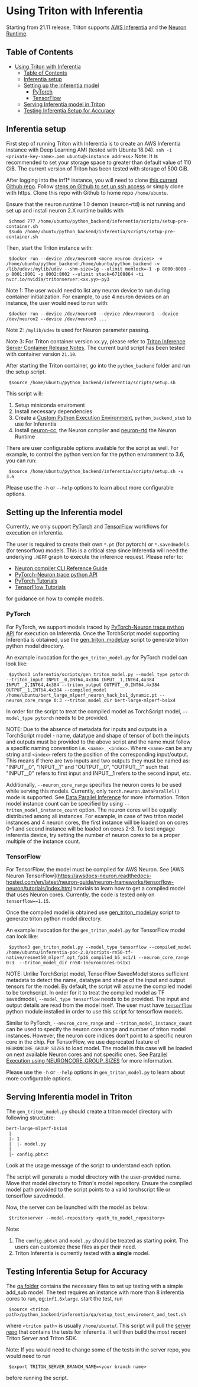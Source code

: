 <!--
# Copyright 2021, NVIDIA CORPORATION & AFFILIATES. All rights reserved.
#
# Redistribution and use in source and binary forms, with or without
# modification, are permitted provided that the following conditions
# are met:
#  * Redistributions of source code must retain the above copyright
#    notice, this list of conditions and the following disclaimer.
#  * Redistributions in binary form must reproduce the above copyright
#    notice, this list of conditions and the following disclaimer in the
#    documentation and/or other materials provided with the distribution.
#  * Neither the name of NVIDIA CORPORATION nor the names of its
#    contributors may be used to endorse or promote products derived
#    from this software without specific prior written permission.
#
# THIS SOFTWARE IS PROVIDED BY THE COPYRIGHT HOLDERS ``AS IS'' AND ANY
# EXPRESS OR IMPLIED WARRANTIES, INCLUDING, BUT NOT LIMITED TO, THE
# IMPLIED WARRANTIES OF MERCHANTABILITY AND FITNESS FOR A PARTICULAR
# PURPOSE ARE DISCLAIMED.  IN NO EVENT SHALL THE COPYRIGHT OWNER OR
# CONTRIBUTORS BE LIABLE FOR ANY DIRECT, INDIRECT, INCIDENTAL, SPECIAL,
# EXEMPLARY, OR CONSEQUENTIAL DAMAGES (INCLUDING, BUT NOT LIMITED TO,
# PROCUREMENT OF SUBSTITUTE GOODS OR SERVICES; LOSS OF USE, DATA, OR
# PROFITS; OR BUSINESS INTERRUPTION) HOWEVER CAUSED AND ON ANY THEORY
# OF LIABILITY, WHETHER IN CONTRACT, STRICT LIABILITY, OR TORT
# (INCLUDING NEGLIGENCE OR OTHERWISE) ARISING IN ANY WAY OUT OF THE USE
# OF THIS SOFTWARE, EVEN IF ADVISED OF THE POSSIBILITY OF SUCH DAMAGE.
-->

# Using Triton with Inferentia

Starting from 21.11 release, Triton supports
[AWS Inferentia](https://aws.amazon.com/machine-learning/inferentia/) 
and the [Neuron Runtime](https://awsdocs-neuron.readthedocs-hosted.com/en/latest/neuron-intro/get-started.html).

## Table of Contents

- [Using Triton with Inferentia](#using-triton-with-inferentia)
  - [Table of Contents](#table-of-contents)
  - [Inferentia setup](#inferentia-setup)
  - [Setting up the Inferentia model](#setting-up-the-inferentia-model)
    - [PyTorch](#pytorch)
    - [TensorFlow](#tensorflow)
  - [Serving Inferentia model in Triton](#serving-inferentia-model-in-triton)
  - [Testing Inferentia Setup for Accuracy](#testing-inferentia-setup-for-accuracy)

## Inferentia setup

First step of running Triton with Inferentia is to create an AWS Inferentia
 instance with Deep Learning AMI (tested with Ubuntu 18.04).
`ssh -i <private-key-name>.pem ubuntu@<instance address>`
Note: It is recommended to set your storage space to greater than default value 
of 110 GiB. The current version of Triton has been tested
with storage of 500 GiB.

After logging into the inf1* instance, you will need to clone
[this current Github repo](https://github.com/triton-inference-server/python_backend). 
 Follow [steps on Github to set up ssh access](https://docs.github.com/en/authentication/connecting-to-github-with-ssh) 
or simply clone with https.
Clone this repo with Github to home repo `/home/ubuntu`.

Ensure that the neuron runtime 1.0 demon (neuron-rtd) is not running and set up
and install neuron 2.X runtime builds with
```
 $chmod 777 /home/ubuntu/python_backend/inferentia/scripts/setup-pre-container.sh
 $sudo /home/ubuntu/python_backend/inferentia/scripts/setup-pre-container.sh
```

Then, start the Triton instance with:
``` 
 $docker run --device /dev/neuron0 <more neuron devices> -v /home/ubuntu/python_backend:/home/ubuntu/python_backend -v /lib/udev:/mylib/udev --shm-size=1g --ulimit memlock=-1 -p 8000:8000 -p 8001:8001 -p 8002:8002 --ulimit stack=67108864 -ti nvcr.io/nvidia/tritonserver:<xx.yy>-py3
```
Note 1: The user would need to list any neuron device to run during container initialization.
For example, to use 4 neuron devices on an instance, the user would need to run with:
```
 $docker run --device /dev/neuron0 --device /dev/neuron1 --device /dev/neuron2 --device /dev/neuron3 ...`
```
Note 2: `/mylib/udev` is used for Neuron parameter passing. 

Note 3: For Triton container version xx.yy, please refer to 
[Triton Inference Server Container Release Notes](https://docs.nvidia.com/deeplearning/triton-inference-server/release-notes/index.html).
 The current build script has been tested with container version `21.10`. 

After starting the Triton container, go into the `python_backend` folder and run the setup script.
```
 $source /home/ubuntu/python_backend/inferentia/scripts/setup.sh
```
This script will:
1. Setup miniconda enviroment
2. Install necessary dependencies
3. Create a [Custom Python Execution Environment](https://github.com/triton-inference-server/python_backend#using-custom-python-execution-environments), 
   `python_backend_stub` to use for Inferentia
4. Install [neuron-cc](https://awsdocs-neuron.readthedocs-hosted.com/en/latest/neuron-guide/neuron-cc/index.html),
    the Neuron compiler and [neuron-rtd](https://awsdocs-neuron.readthedocs-hosted.com/en/latest/neuron-guide/neuron-runtime/overview.html) the Neuron Runtime

There are user configurable options available for the script as well. 
For example, to control the python version for the python environment to 3.6, 
you can run:
```
 $source /home/ubuntu/python_backend/inferentia/scripts/setup.sh -v 3.6
```
Please use the `-h` or `--help` options to learn about more configurable options.

## Setting up the Inferentia model

Currently, we only support [PyTorch](https://awsdocs-neuron.readthedocs-hosted.com/en/latest/neuron-guide/neuron-frameworks/pytorch-neuron/index.html)
and [TensorFlow](https://awsdocs-neuron.readthedocs-hosted.com/en/latest/neuron-guide/neuron-frameworks/tensorflow-neuron/index.html)
workflows for execution on inferentia. 

The user is required to create their own `*.pt` (for pytorch) or `*.savedmodels` (for tensorflow) models. This is 
a critical step since Inferentia will need the underlying `.NEFF` graph to execute
the inference request. Please refer to: 
- [Neuron compiler CLI Reference Guide](https://awsdocs-neuron.readthedocs-hosted.com/en/latest/neuron-guide/neuron-cc/command-line-reference.html)
- [PyTorch-Neuron trace python API](https://awsdocs-neuron.readthedocs-hosted.com/en/latest/neuron-guide/neuron-frameworks/pytorch-neuron/api-compilation-python-api.html)
- [PyTorch Tutorials](https://awsdocs-neuron.readthedocs-hosted.com/en/latest/neuron-guide/neuron-frameworks/pytorch-neuron/tutorials/index.html) 
- [TensorFlow Tutorials](https://awsdocs-neuron.readthedocs-hosted.com/en/latest/neuron-guide/neuron-frameworks/tensorflow-neuron/tutorials/index.html)
  
for guidance on how to compile models.
### PyTorch

For PyTorch, we support models traced by [PyTorch-Neuron trace python API](https://awsdocs-neuron.readthedocs-hosted.com/en/latest/neuron-guide/neuron-frameworks/pytorch-neuron/api-compilation-python-api.html)
for execution on Inferentia.
Once the TorchScript model supporting Inferentia is obtained, use the
[gen_triton_model.py](scripts/gen_triton_model.py) script to generate
triton python model directory.

An example invocation for the `gen_triton_model.py` for PyTorch model can look like:

```
 $python3 inferentia/scripts/gen_triton_model.py --model_type pytorch --triton_input INPUT__0,INT64,4x384 INPUT__1,INT64,4x384 INPUT__2,INT64,4x384 --triton_output OUTPUT__0,INT64,4x384 OUTPUT__1,INT64,4x384 --compiled_model /home/ubuntu/bert_large_mlperf_neuron_hack_bs1_dynamic.pt --neuron_core_range 0:3 --triton_model_dir bert-large-mlperf-bs1x4
```

In order for the script to treat the compiled model as TorchScript
model, `--model_type pytorch` needs to be provided.

NOTE: Due to the absence of metadata for inputs and outputs in a
TorchScript model - name, datatype and shape of tensor of
both the inputs and outputs must be provided to the above script
and the name must follow a specific naming convention i.e.
`<name>__<index>`. Where `<name>` can be any string and `<index>`
refers to the position of the corresponding input/output. This
means if there are two inputs and two outputs they must be named
as: "INPUT__0", "INPUT__1" and "OUTPUT__0", "OUTPUT__1" such
that "INPUT__0" refers to first input and INPUT__1 refers to the
second input, etc.

Additionally, `--neuron_core_range` specifies the neuron cores to
be used while serving this models. Currently, only
`torch.neuron.DataParallel()` mode is supported. See
[Data Parallel Inference](https://awsdocs-neuron.readthedocs-hosted.com/en/latest/neuron-guide/appnotes/perf/torch-neuron-dataparallel-app-note.html)
for more information. Triton model instance count can be specified
by using  `--triton_model_instance_count` option. The neuron
cores will be equally distributed among all instances. For example,
in case of two triton model instances and 4 neuron cores, the first
instance will be loaded on on cores 0-1 and second instance will be
loaded on cores 2-3. To best engage inferentia device, try setting
the number of neuron cores to be a proper multiple of the instance
count.

### TensorFlow
For TensorFlow, the model must be compiled for AWS Neuron. See
[AWS Neuron TensorFlow](https://awsdocs-neuron.readthedocs-hosted.com/en/latest/neuron-guide/neuron-frameworks/tensorflow-neuron/tutorials/index.html
tutorials to learn how to get a compiled model that uses Neuron
cores. Currently, the code is tested only on `tensorflow==1.15`.

Once the compiled model is obtained use [gen_triton_model.py](scripts/gen_triton_model.py)
script to generate triton python model directory.

An example invocation for the `gen_triton_model.py` for TensorFlow model can look like:

```
 $python3 gen_triton_model.py --model_type tensorflow --compiled_model /home/ubuntu/inferentia-poc-2.0/scripts-rn50-tf-native/resnet50_mlperf_opt_fp16_compiled_b5_nc1/1 --neuron_core_range 0:3  --triton_model_dir rn50-1neuroncores-bs1x1
```

NOTE: Unlike TorchScript model, TensorFlow SavedModel stores sufficient
metadata to detect the name, datatype and shape of the input and output
tensors for the model. By default, the script will assume the compiled
model to be torchscript. In order for it to treat the compiled model
as TF savedmodel, `--model_type tensorflow` needs to be provided.
The input and output details are read from the model itself. The user
must have [`tensorflow`](https://www.tensorflow.org/install/pip) python
module installed in order to use this script for tensorflow models.

Similar to PyTorch, `--neuron_core_range` and `--triton_model_instance_count`
can be used to specify the neuron core range and number of triton model
instances. However, the neuron core indices don't point to a specific
neuron core in the chip. For TensorFlow, we use deprecated feature of 
`NEURONCORE_GROUP_SIZES` to load model. The model in this case will be loaded on
next available Neuron cores and not specific ones. See
[Parallel Execution using NEURONCORE_GROUP_SIZES](https://awsdocs-neuron.readthedocs-hosted.com/en/latest/neuron-guide/appnotes/perf/parallel-ncgs.html?highlight=NEURONCORE_GROUP_SIZES)
for more information.

Please use the `-h` or `--help` options in `gen_triton_model.py` to
learn about more configurable options.

## Serving Inferentia model in Triton

The `gen_triton_model.py` should create a triton model directory with following
structutre:

```
bert-large-mlperf-bs1x4
 |
 |- 1
 |  |- model.py
 |
 |- config.pbtxt
```

Look at the usage message of the script to understand each option.

The script will generate a model directory with the user-provided
name. Move that model directory to Triton's model repository.
Ensure the compiled model path provided to the script points to
a valid torchscript file or tensorflow savedmodel.

Now, the server can be launched with the model as below:

```
 $tritonserver --model-repository <path_to_model_repository>
```

Note: 
1. The `config.pbtxt` and `model.py` should be treated as
starting point. The users can customize these files as per
their need.
2. Triton Inferentia is currently tested with a **single** model. 

## Testing Inferentia Setup for Accuracy
The [qa folder](https://github.com/triton-inference-server/python_backend/tree/main/inferentia/qa)
contains the necessary files to set up testing with a simple add_sub model. The test
requires an instance with more than 8 inferentia cores to run, eg:`inf1.6xlarge`.
start the test, run 
```
 $source <triton path>/python_backend/inferentia/qa/setup_test_enviroment_and_test.sh
``` 
where `<triton path>` is usually `/home/ubuntu`/.
This script will pull the [server repo](https://github.com/triton-inference-server/server)
that contains the tests for inferentia. It will then build the most recent 
Triton Server and Triton SDK. 

Note: If you would need to change some of the tests in the server repo,
you would need to run 
```
 $export TRITON_SERVER_BRANCH_NAME=<your branch name>
``` 
before running the script. 

